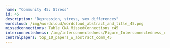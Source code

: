 ```yaml
---
name: "Community 45: Stress"
id: 45
description: "Depression, stress, sex differences"
wordcloud: /img/wordcloud/wordcloud_abstract_and_title_45.png
missedconnections: Table_CNA_MissedConnections_c45
interconnectedness: /img/interconnectedness/Figure_Interconnectedness_c45.png
centralpapers: top_10_papers_w_abstract_comm_45
---
```

